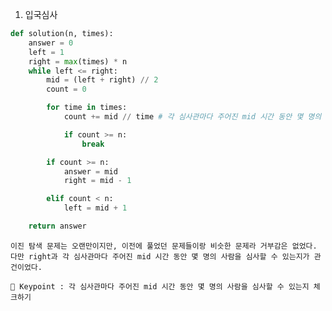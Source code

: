 1. 입국심사
``` python
def solution(n, times):
    answer = 0
    left = 1
    right = max(times) * n
    while left <= right:
        mid = (left + right) // 2
        count = 0

        for time in times:
            count += mid // time # 각 심사관마다 주어진 mid 시간 동안 몇 명의 사람을 심사할 수 있는지

            if count >= n:
                break

        if count >= n:
            answer = mid
            right = mid - 1

        elif count < n:
            left = mid + 1

    return answer
```

    이진 탐색 문제는 오랜만이지만, 이전에 풀었던 문제들이랑 비슷한 문제라 거부감은 없었다.
    다만 right과 각 심사관마다 주어진 mid 시간 동안 몇 명의 사람을 심사할 수 있는지가 관건이었다.

    🔑 Keypoint : 각 심사관마다 주어진 mid 시간 동안 몇 명의 사람을 심사할 수 있는지 체크하기